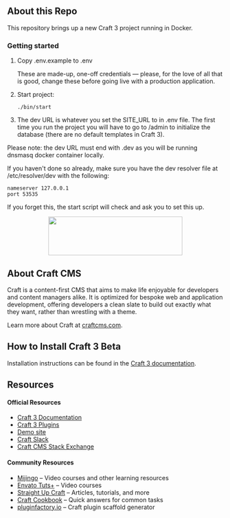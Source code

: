## About this Repo

This repository brings up a new Craft 3 project running in Docker.

### Getting started

1. Copy .env.example to .env

    These are made-up, one-off credentials — please, for the love of all that is good, change these before going live with a production application.

3. Start project:

    ```
    ./bin/start
    ```

3. The dev URL is whatever you set the SITE_URL to in .env file. The first time you run the project you will have to go to /admin to initialize the database (there are no default templates in Craft 3).

Please note: the dev URL must end with .dev as you will be running dnsmasq docker container locally.

If you haven't done so already, make sure you have the dev resolver file at /etc/resolver/dev with the following:

```
nameserver 127.0.0.1
port 53535
```

If you forget this, the start script will check and ask you to set this up.

<p align="center"><a href="https://craftcms.com/" target="_blank"><img width="312" height="90" src="https://craftcms.com/craftcms.svg" ></a></p>

## About Craft CMS

Craft is a content-first CMS that aims to make life enjoyable for developers and content managers alike. It is optimized for bespoke web and application development, offering developers a clean slate to build out exactly what they want, rather than wrestling with a theme.

Learn more about Craft at [craftcms.com](https://craftcms.com).

## How to Install Craft 3 Beta

Installation instructions can be found in the [Craft 3 documentation](https://github.com/craftcms/docs/blob/master/en/installation.md).

## Resources

#### Official Resources
- [Craft 3 Documentation](https://github.com/craftcms/docs)
- [Craft 3 Plugins](https://github.com/craftcms/plugins)
- [Demo site](https://demo.craftcms.com/)
- [Craft Slack](https://craftcms.com/community#slack)
- [Craft CMS Stack Exchange](http://craftcms.stackexchange.com/)

#### Community Resources
- [Mijingo](https://mijingo.com/craft) – Video courses and other learning resources
- [Envato Tuts+](https://webdesign.tutsplus.com/categories/craft-cms/courses) – Video courses
- [Straight Up Craft](http://straightupcraft.com/) – Articles, tutorials, and more
- [Craft Cookbook](https://craftcookbook.net/) – Quick answers for common tasks
- [pluginfactory.io](https://pluginfactory.io/) – Craft plugin scaffold generator
